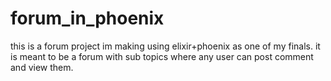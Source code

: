 # forum_in_phoenix
this is a forum project im making using elixir+phoenix as one of my finals. it is meant to be a forum with sub topics where any user can post comment and view them.
